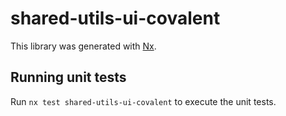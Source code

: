# shared-utils-ui-covalent

This library was generated with [Nx](https://nx.dev).

## Running unit tests

Run `nx test shared-utils-ui-covalent` to execute the unit tests.
